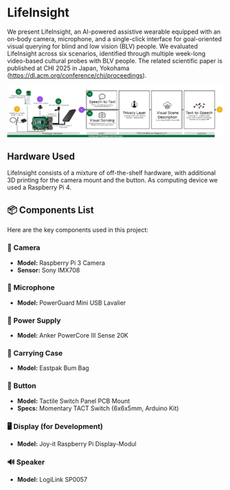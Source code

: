 # LifeInsight
We present LifeInsight, an AI-powered assistive wearable equipped with an on-body camera, microphone, and a single-click interface for goal-oriented visual querying for blind and low vision (BLV) people. We evaluated LifeInsight across six scenarios, identified through multiple week-long video-based cultural probes with BLV people. The related scientific paper is published at CHI 2025 in Japan, Yokohama (https://dl.acm.org/conference/chi/proceedings).

![Image of the prototype.](https://github.com/FlorianMathis/LifeInsight/blob/main/LifeInsight_Pipeline.png)


## Hardware Used
LifeInsight consists of a mixture of off-the-shelf hardware, with additional 3D printing for the camera mount and the button. As computing device we used a Raspberry Pi 4.

## 📦 Components List  

Here are the key components used in this project:  

### 🎥 Camera  
- **Model:** Raspberry Pi 3 Camera  
- **Sensor:** Sony IMX708  

### 🎤 Microphone  
- **Model:** PowerGuard Mini USB Lavalier  

### 🔋 Power Supply  
- **Model:** Anker PowerCore III Sense 20K  

### 🎒 Carrying Case  
- **Model:** Eastpak Bum Bag  

### 🔘 Button  
- **Model:** Tactile Switch Panel PCB Mount  
- **Specs:** Momentary TACT Switch (6x6x5mm, Arduino Kit)  

### 🖥️ Display (for Development)  
- **Model:** Joy-it Raspberry Pi Display-Modul  

### 🔊 Speaker  
- **Model:** LogiLink SP0057  




